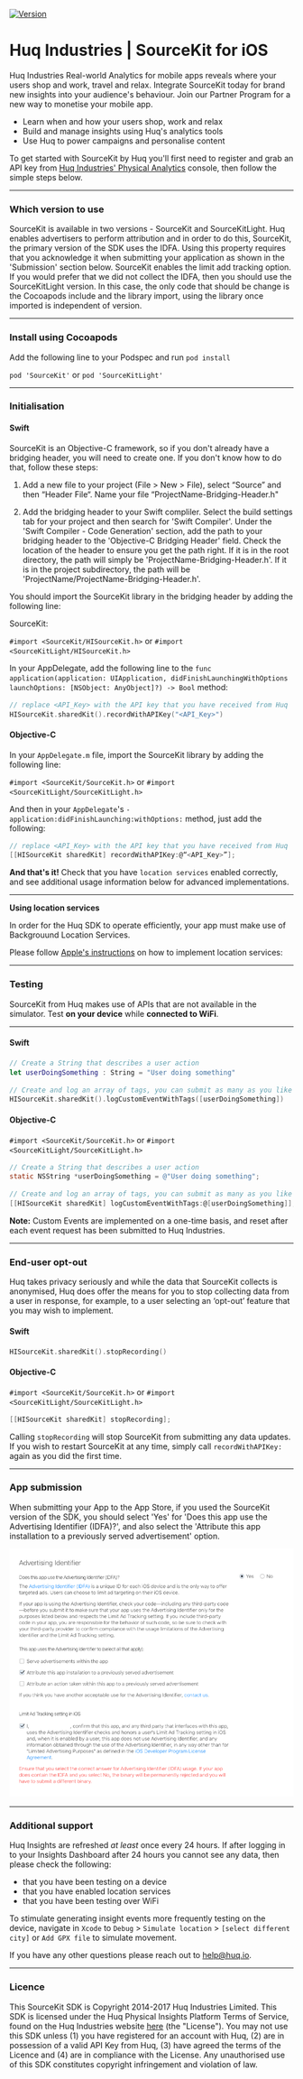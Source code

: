 [![Version](https://img.shields.io/cocoapods/v/SourceKit.svg?style=flat)](http://cocoapods.org/pods/SourceKit)

# Huq Industries | SourceKit for iOS

Huq Industries Real-world Analytics for mobile apps reveals where your users shop and work, travel and relax. Integrate SourceKit today for brand new insights into your audience's behaviour. Join our Partner Program for a new way to monetise your mobile app.

  - Learn when and how your users shop, work and relax
  - Build and manage  insights using Huq's analytics tools
  - Use Huq to power campaigns and personalise content

To get started with SourceKit by Huq you'll first need to register and grab an API key from [Huq Industries' Physical Analytics][hq1] console, then follow the simple steps below.

---

### Which version to use

SourceKit is available in two versions - SourceKit and SourceKitLight. Huq enables advertisers to perform attribution and in order to do this, SourceKit, the primary version of the SDK uses the IDFA. Using this property requires that you acknowledge it when submitting your application as shown in the 'Submission' section below.  SourceKit enables the limit add tracking option. If you would prefer that we did not collect the IDFA, then you should use the SourceKitLight version. In this case, the only code that should be change is the Cocoapods include and the library import, using the library once imported is independent of version.

---

### Install using Cocoapods

Add the following line to your Podspec and run `pod install`

`pod 'SourceKit'` or `pod 'SourceKitLight'`
 

---

### Initialisation

#### Swift

SourceKit is an Objective-C framework, so if you don't already have a bridging
header, you will need to create one. If you don't know how to do that, follow
these steps:

1. Add a new file to your project (File > New > File), select “Source” and then
“Header File“. Name your file “ProjectName-Bridging-Header.h"

2. Add the bridging header to your Swift compliler. Select the
build settings tab for your project and then search for 'Swift Compiler'.
Under the 'Swift Compiler - Code Generation' section, add the path to your bridging header
to the 'Objective-C Bridging Header' field. Check the location of the header to ensure you get the path right. If it is in
the root directory, the path will simply be 'ProjectName-Bridging-Header.h'. If
it is in the project subdirectory, the path will be
'ProjectName/ProjectName-Bridging-Header.h'.

You should import the SourceKit library in the bridging header by adding the
following line:

SourceKit:

`#import <SourceKit/HISourceKit.h>` or `#import <SourceKitLight/HISourceKit.h>`


In your AppDelegate, add the following line to the `func
application(application: UIApplication, didFinishLaunchingWithOptions
launchOptions: [NSObject: AnyObject]?) -> Bool` method:

```swift
// replace <API_Key> with the API key that you have received from Huq
HISourceKit.sharedKit().recordWithAPIKey("<API_Key>")
```

#### Objective-C

In your `AppDelegate.m` file, import the SourceKit library by adding the
following line:

`#import <SourceKit/SourceKit.h>` or `#import <SourceKitLight/SourceKitLight.h>`

And then in your `AppDelegate`'s `-application:didFinishLaunching:withOptions:` method, just add the following:

```objective-c
// replace <API_Key> with the API key that you have received from Huq
[[HISourceKit sharedKit] recordWithAPIKey:@“<API_Key>”];
```

**And that's it!**  Check that you have `location services` enabled correctly, and see additional usage information below for advanced implementations. 

---

**Using location services**

In order for the Huq SDK to operate efficiently, your app must make use of Backgrouund Location Services.

Please follow [Apple's instructions][hq3] on how to implement location services:


---

### Testing

SourceKit from Huq makes use of APIs that are not available in the simulator. Test **on your device** while **connected to WiFi**.

---

#### Swift

```swift
// Create a String that describes a user action
let userDoingSomething : String = "User doing something"
```
```swift
// Create and log an array of tags, you can submit as many as you like
HISourceKit.sharedKit().logCustomEventWithTags([userDoingSomething])
```

#### Objective-C

`#import <SourceKit/SourceKit.h>` or `#import <SourceKitLight/SourceKitLight.h>`

```objective-c
// Create a String that describes a user action
static NSString *userDoingSomething = @"User doing something";
```
```objective-c
// Create and log an array of tags, you can submit as many as you like
[[HISourceKit sharedKit] logCustomEventWithTags:@[userDoingSomething]];
```
**Note:**  Custom Events are implemented on a one-time basis, and reset after each event request has been submitted to Huq Industries.

---

### End-user opt-out

Huq takes privacy seriously and while the data that SourceKit collects is anonymised, Huq does offer the means for you to stop collecting data from a user in response, for example, to a user selecting an ‘opt-out’ feature that you may wish to implement.

#### Swift 

```swift
HISourceKit.sharedKit().stopRecording()
```

#### Objective-C

`#import <SourceKit/SourceKit.h>` or `#import <SourceKitLight/SourceKitLight.h>`

```objective-c
[[HISourceKit sharedKit] stopRecording];
```

Calling `stopRecording` will stop SourceKit from submitting any data updates.  If you wish to restart SourceKit at any time, simply call `recordWithAPIKey:` again as you did the first time.

---

### App submission

When submitting your App to the App Store, if you used the SourceKit version of the SDK, you should select 'Yes' for 'Does this app use the Advertising Identifier (IDFA)?', and also select the 'Attribute this app installation to a previously served advertisement' option.

![idfa declaration](/images/IDFA.png)

---

### Additional support

Huq Insights are refreshed *at least* once every 24 hours. If after logging in to your Insights Dashboard after 24 hours you cannot see any data, then please check the following:

* that you have been testing on a device
* that you have enabled location services
* that you have been testing over WiFi

To stimulate generating insight events more frequently testing on the device, navigate in `Xcode` to `Debug` > `Simulate location` > `[select different city]` or `Add GPX file` to simulate movement.

If you have any other questions please reach out to help@huq.io.

***

### Licence

This SourceKit SDK is Copyright 2014-2017 Huq Industries Limited. This SDK is licensed under the Huq Physical Insights Platform Terms of Service, found on the Huq Industries website [here][hq2] (the "License"). You may not use this SDK unless (1) you have registered for an account with Huq, (2) are in possession of a valid API Key from Huq, (3) have agreed the terms of the Licence and (4) are in compliance with the License. Any unauthorised use of this SDK constitutes copyright infringement and violation of law.

   [hq1]: <http://dashboard.huq.io>
   [hq2]: <http://huq.io/legals/service-terms.html>
   [hq3]:<https://developer.apple.com/documentation/corelocation/choosing_the_authorization_level_for_location_services/requesting_always_authorization>
